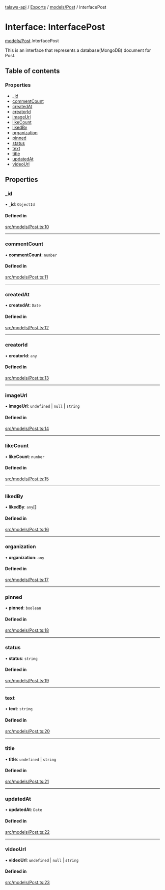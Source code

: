 [talawa-api](../README.md) / [Exports](../modules.md) / [models/Post](../modules/models_Post.md) / InterfacePost

# Interface: InterfacePost

[models/Post](../modules/models_Post.md).InterfacePost

This is an interface that represents a database(MongoDB) document for Post.

## Table of contents

### Properties

- [\_id](models_Post.InterfacePost.md#_id)
- [commentCount](models_Post.InterfacePost.md#commentcount)
- [createdAt](models_Post.InterfacePost.md#createdat)
- [creatorId](models_Post.InterfacePost.md#creatorid)
- [imageUrl](models_Post.InterfacePost.md#imageurl)
- [likeCount](models_Post.InterfacePost.md#likecount)
- [likedBy](models_Post.InterfacePost.md#likedby)
- [organization](models_Post.InterfacePost.md#organization)
- [pinned](models_Post.InterfacePost.md#pinned)
- [status](models_Post.InterfacePost.md#status)
- [text](models_Post.InterfacePost.md#text)
- [title](models_Post.InterfacePost.md#title)
- [updatedAt](models_Post.InterfacePost.md#updatedat)
- [videoUrl](models_Post.InterfacePost.md#videourl)

## Properties

### \_id

• **\_id**: `ObjectId`

#### Defined in

[src/models/Post.ts:10](https://github.com/PalisadoesFoundation/talawa-api/blob/515781e/src/models/Post.ts#L10)

___

### commentCount

• **commentCount**: `number`

#### Defined in

[src/models/Post.ts:11](https://github.com/PalisadoesFoundation/talawa-api/blob/515781e/src/models/Post.ts#L11)

___

### createdAt

• **createdAt**: `Date`

#### Defined in

[src/models/Post.ts:12](https://github.com/PalisadoesFoundation/talawa-api/blob/515781e/src/models/Post.ts#L12)

___

### creatorId

• **creatorId**: `any`

#### Defined in

[src/models/Post.ts:13](https://github.com/PalisadoesFoundation/talawa-api/blob/515781e/src/models/Post.ts#L13)

___

### imageUrl

• **imageUrl**: `undefined` \| ``null`` \| `string`

#### Defined in

[src/models/Post.ts:14](https://github.com/PalisadoesFoundation/talawa-api/blob/515781e/src/models/Post.ts#L14)

___

### likeCount

• **likeCount**: `number`

#### Defined in

[src/models/Post.ts:15](https://github.com/PalisadoesFoundation/talawa-api/blob/515781e/src/models/Post.ts#L15)

___

### likedBy

• **likedBy**: `any`[]

#### Defined in

[src/models/Post.ts:16](https://github.com/PalisadoesFoundation/talawa-api/blob/515781e/src/models/Post.ts#L16)

___

### organization

• **organization**: `any`

#### Defined in

[src/models/Post.ts:17](https://github.com/PalisadoesFoundation/talawa-api/blob/515781e/src/models/Post.ts#L17)

___

### pinned

• **pinned**: `boolean`

#### Defined in

[src/models/Post.ts:18](https://github.com/PalisadoesFoundation/talawa-api/blob/515781e/src/models/Post.ts#L18)

___

### status

• **status**: `string`

#### Defined in

[src/models/Post.ts:19](https://github.com/PalisadoesFoundation/talawa-api/blob/515781e/src/models/Post.ts#L19)

___

### text

• **text**: `string`

#### Defined in

[src/models/Post.ts:20](https://github.com/PalisadoesFoundation/talawa-api/blob/515781e/src/models/Post.ts#L20)

___

### title

• **title**: `undefined` \| `string`

#### Defined in

[src/models/Post.ts:21](https://github.com/PalisadoesFoundation/talawa-api/blob/515781e/src/models/Post.ts#L21)

___

### updatedAt

• **updatedAt**: `Date`

#### Defined in

[src/models/Post.ts:22](https://github.com/PalisadoesFoundation/talawa-api/blob/515781e/src/models/Post.ts#L22)

___

### videoUrl

• **videoUrl**: `undefined` \| ``null`` \| `string`

#### Defined in

[src/models/Post.ts:23](https://github.com/PalisadoesFoundation/talawa-api/blob/515781e/src/models/Post.ts#L23)
